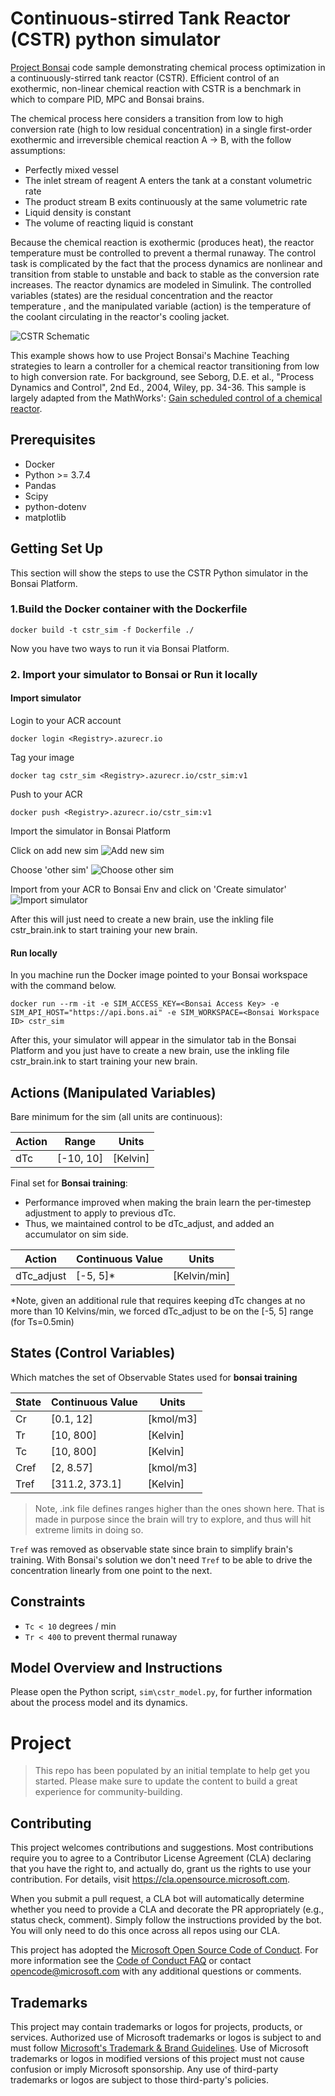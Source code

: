 # Continuous-stirred Tank Reactor (CSTR) python simulator

[Project Bonsai](https://aka.ms/bonsai) code sample demonstrating
chemical process optimization in a continuously-stirred tank reactor
(CSTR). Efficient control of an exothermic, non-linear chemical reaction
with CSTR is a benchmark in which to compare PID, MPC and Bonsai brains.

The chemical process here considers a transition from low to high
conversion rate (high to low residual concentration) in a single first-order exothermic and irreversible chemical reaction A -> B, with the follow assumptions:

* Perfectly mixed vessel
* The inlet stream of reagent A enters the tank at a constant volumetric rate
* The product stream B exits continuously at the same volumetric rate
* Liquid density is constant
* The volume of reacting liquid is constant


Because the chemical reaction is exothermic (produces heat), the reactor temperature
must be controlled to prevent a thermal runaway. The control task is
complicated by the fact that the process dynamics are nonlinear and
transition from stable to unstable and back to stable as the conversion
rate increases. The reactor dynamics are modeled in Simulink. The
controlled variables (states) are the residual concentration  and the
reactor temperature , and the manipulated variable (action) is the
temperature of the coolant circulating in the reactor's cooling jacket.


![CSTR Schematic](img/cstr_diagram.jpg)

This example shows how to use Project Bonsai's Machine Teaching
strategies to learn a controller for a chemical reactor transitioning
from low to high conversion rate. For background, see Seborg, D.E. et
al., "Process Dynamics and Control", 2nd Ed., 2004, Wiley, pp. 34-36.
This sample is largely adapted from the MathWorks':
[Gain scheduled control of a chemical reactor](https://www.mathworks.com/help/control/ug/gain-scheduled-control-of-a-chemical-reactor.html).

## Prerequisites

* Docker
* Python >= 3.7.4
* Pandas
* Scipy
* python-dotenv
* matplotlib

## Getting Set Up

This section will show the steps to use the CSTR Python simulator in the Bonsai Platform.

### 1.Build the Docker container with the Dockerfile

```shell
docker build -t cstr_sim -f Dockerfile ./
```

Now you have two ways to run it via Bonsai Platform. 

### 2. Import your simulator to Bonsai or Run it locally

#### Import simulator

Login to your ACR account 

```shell
docker login <Registry>.azurecr.io
```

Tag your image

```shell
docker tag cstr_sim <Registry>.azurecr.io/cstr_sim:v1
```

Push to your ACR

```shell
docker push <Registry>.azurecr.io/cstr_sim:v1
```

Import the simulator in Bonsai Platform

Click on add new sim
![Add new sim](img/add_sim.JPG)

Choose 'other sim'
![Choose other sim](img/other_sim.JPG)

Import from your ACR to Bonsai Env and click on 'Create simulator'
![Import simulator](img/import_sim.JPG)

After this will just need to create a new brain, use the inkling file cstr_brain.ink to start training your new brain.


#### Run locally

In you machine run the Docker image pointed to your Bonsai workspace with the command below.

```shell
docker run --rm -it -e SIM_ACCESS_KEY=<Bonsai Access Key> -e SIM_API_HOST="https://api.bons.ai" -e SIM_WORKSPACE=<Bonsai Workspace ID> cstr_sim
```

After this, your simulator will appear in the simulator tab in the Bonsai Platform and you just have to create a new brain, use the inkling file cstr_brain.ink to start training your new brain.

## Actions (Manipulated Variables)

Bare minimum for the sim (all units are continuous):

| Action | Range      | Units    |
|--------|------------|----------|
| dTc    | [-10, 10]  | [Kelvin] |

Final set for **Bonsai training**:

- Performance improved when making the brain learn the per-timestep adjustment to apply to previous dTc.
- Thus, we maintained control to be dTc_adjust, and added an accumulator on sim side.

| Action     | Continuous Value | Units        |
| --------   | ------------     | ----------   |
| dTc_adjust | [-5, 5]*         | [Kelvin/min] |

*Note, given an additional rule that requires keeping dTc changes at no
more than 10 Kelvins/min, we forced dTc_adjust to be on the [-5, 5]
range (for Ts=0.5min)

## States (Control Variables)

Which matches the set of Observable States used for **bonsai training**

| State | Continuous Value | Units     |
| ----- | ---------------- | -----     |
| Cr    | [0.1, 12]        | [kmol/m3] |
| Tr    | [10, 800]        | [Kelvin]  |
| Tc    | [10, 800]        | [Kelvin]  |
| Cref  | [2, 8.57]        | [kmol/m3] |
| Tref  | [311.2, 373.1]   | [Kelvin] |

> Note, .ink file defines ranges higher than the ones shown here. That
> is made in purpose since the brain will try to explore, and thus will
> hit extreme limits in doing so.

`Tref` was removed as observable state since brain to simplify brain's
training. With Bonsai's solution we don't need `Tref` to be able to drive
the concentration linearly from one point to the next.


## Constraints

* `Tc < 10` degrees / min
* `Tr < 400` to prevent thermal runaway

## Model Overview and Instructions

Please open the Python script, `sim\cstr_model.py`,
for further information about the process model and its dynamics.

# Project

> This repo has been populated by an initial template to help get you started. Please
> make sure to update the content to build a great experience for community-building.


## Contributing

This project welcomes contributions and suggestions.  Most contributions require you to agree to a
Contributor License Agreement (CLA) declaring that you have the right to, and actually do, grant us
the rights to use your contribution. For details, visit https://cla.opensource.microsoft.com.

When you submit a pull request, a CLA bot will automatically determine whether you need to provide
a CLA and decorate the PR appropriately (e.g., status check, comment). Simply follow the instructions
provided by the bot. You will only need to do this once across all repos using our CLA.

This project has adopted the [Microsoft Open Source Code of Conduct](https://opensource.microsoft.com/codeofconduct/).
For more information see the [Code of Conduct FAQ](https://opensource.microsoft.com/codeofconduct/faq/) or
contact [opencode@microsoft.com](mailto:opencode@microsoft.com) with any additional questions or comments.

## Trademarks

This project may contain trademarks or logos for projects, products, or services. Authorized use of Microsoft 
trademarks or logos is subject to and must follow 
[Microsoft's Trademark & Brand Guidelines](https://www.microsoft.com/en-us/legal/intellectualproperty/trademarks/usage/general).
Use of Microsoft trademarks or logos in modified versions of this project must not cause confusion or imply Microsoft sponsorship.
Any use of third-party trademarks or logos are subject to those third-party's policies.
